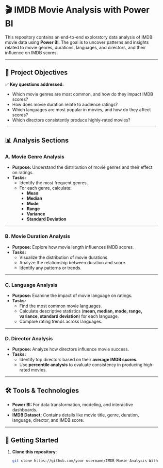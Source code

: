 # 🎬 IMDB Movie Analysis with Power BI

This repository contains an end-to-end exploratory data analysis of IMDB movie data using **Power BI**. The goal is to uncover patterns and insights related to movie genres, durations, languages, and directors, and their influence on IMDB scores.

---

## 📌 Project Objectives

✅ **Key questions addressed:**

- Which movie genres are most common, and how do they impact IMDB scores?
- How does movie duration relate to audience ratings?
- Which languages are most popular in movies, and how do they affect scores?
- Which directors consistently produce highly-rated movies?

---

## 📊 Analysis Sections

### A. Movie Genre Analysis
- **Purpose:** Understand the distribution of movie genres and their effect on ratings.
- **Tasks:**
  - Identify the most frequent genres.
  - For each genre, calculate:
    - **Mean**
    - **Median**
    - **Mode**
    - **Range**
    - **Variance**
    - **Standard Deviation**

---

### B. Movie Duration Analysis
- **Purpose:** Explore how movie length influences IMDB scores.
- **Tasks:**
  - Visualize the distribution of movie durations.
  - Analyze the relationship between duration and score.
  - Identify any patterns or trends.

---

### C. Language Analysis
- **Purpose:** Examine the impact of movie language on ratings.
- **Tasks:**
  - Find the most common movie languages.
  - Calculate descriptive statistics (**mean, median, mode, range, variance, standard deviation**) for each language.
  - Compare rating trends across languages.

---

### D. Director Analysis
- **Purpose:** Analyze how directors influence movie success.
- **Tasks:**
  - Identify top directors based on their **average IMDB scores**.
  - Use **percentile analysis** to evaluate consistency in producing high-rated movies.

---

## 🛠️ Tools & Technologies

- **Power BI:** For data transformation, modeling, and interactive dashboards.
- **IMDB Dataset:** Contains details like movie title, genre, duration, language, director, and IMDB score.

---

## 🚀 Getting Started

1. **Clone this repository**:
   ```bash
   git clone https://github.com/your-username/IMDB-Movie-Analysis-With-PowerBI.git

